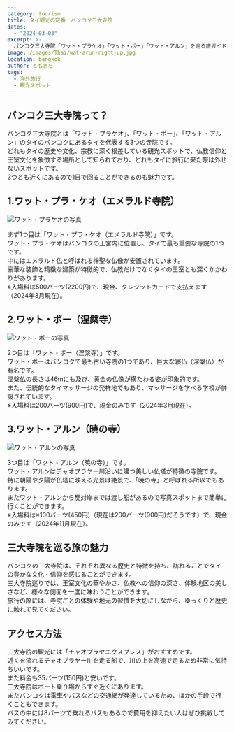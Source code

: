 ```yaml
---
category: tourism
title: タイ観光の定番！バンコク三大寺院
dates:
  - "2024-03-03"
excerpt: >-
  バンコク三大寺院「ワット・プラケオ」「ワット・ポー」「ワット・アルン」を巡る旅ガイド！歴史や文化、アクセス方法、入場料情報を詳しく紹介。タイ観光の魅力を体験しよう！
image: /images/Thai/wat-arun-right-up.jpg
location: bangkok
author: ともきち
tags:
  - 海外旅行
  - 観光スポット
---
```


## バンコク三大寺院って？

バンコク三大寺院とは「ワット・プラケオ」、「ワット・ポー」、「ワット・アルン」のタイのバンコクにあるタイを代表する3つの寺院です。  
どれもタイの歴史や文化、宗教に深く根差している観光スポットで、仏教信仰と王室文化を象徴する場所として知られており、どれもタイに旅行に来た際は外せないスポットです。  
3つとも近くにあるので1日で回ることができるのも魅力です。

## 1.ワット・プラ・ケオ（エメラルド寺院）

![ワット・プラケオの写真](/images/Thai/wat-phra-kaew1.jpg)

まず1つ目は「ワット・プラ・ケオ（エメラルド寺院）」です。  
ワット・プラ・ケオはバンコクの王宮内に位置し、タイで最も重要な寺院の1つです。  
中にはエメラルド仏と呼ばれる神聖な仏像が安置されています。  
豪華な装飾と精緻な建築が特徴的で、仏教だけでなくタイの王室とも深くかかわりがあります。  
※入場料は500バーツ(2200円)で、現金、クレジットカードで支払えます（2024年3月現在）。

## 2.ワット・ポー（涅槃寺）

![ワット・ポーの写真](/images/Thai/wat-pho-nirvana-buddha.jpg)

2つ目は「ワット・ポー（涅槃寺）」です。  
ワット・ポーはバンコクで最も古い寺院の1つであり、巨大な寝仏（涅槃仏）が有名です。  
涅槃仏の長さは46mにも及び、黄金の仏像が横たわる姿が印象的です。  
また、伝統的なタイマッサージの発祥地でもあり、マッサージを学べる学校が併設されています。  
※入場料は200バーツ(900円)で、現金のみです（2024年3月現在）。

## 3.ワット・アルン（暁の寺）

![ワット・アルンの写真](/images/Thai/wat-arun-with-sunset.jpg)

3つ目は「ワット・アルン（暁の寺）」です。  
ワット・アルンはチャオプラヤー川沿いに建つ美しい仏塔が特徴の寺院です。  
特に朝陽や夕陽が仏塔に映える光景は絶景で、「暁の寺」と呼ばれる所以でもあります。  
またワット・アルンから反対岸までは渡し船があるので写真スポットまで簡単に行くことができます。  
※入場料は×100バーツ(450円)（現在は200バーツ(900円)だそうです）で、現金のみです（2024年11月現在）。

## 三大寺院を巡る旅の魅力

バンコクの三大寺院は、それぞれ異なる歴史と特徴を持ち、訪れることでタイの豊かな文化・信仰を感じることができます。  
三大寺院巡りでは、王室文化の華やかさ、仏教への信仰の深さ、体験地区の美しさなど、様々な側面を一度に味わうことができます。  
旅行の際には、寺院ごとの体験や地元の習慣を大切にしながら、ゆっくりと歴史に触れて見てください。

## アクセス方法

三大寺院の観光には「チャオプラヤエクスプレス」がおすすめです。  
近くを流れるチャオプラヤー川を走る船で、川の上を高速で走るため非常に気持ちいいです。  
また料金も35バーツ(150円)と安いです。  
三大寺院はボート乗り場からすぐ近くにあります。  
またバンコクは電車やバスなどの交通網が発達しているため、ほかの手段で行くこともできます。  
バスの中には8バーツで乗れるバスもあるので費用を抑えたい人はぜひ挑戦してみてください。
